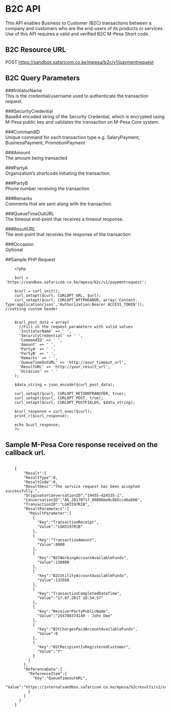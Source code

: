 # B2C API
This API enables Business to Customer (B2C) transactions between a company and customers who are the end-users of its products or services. Use of this API requires a valid and verified B2C M-Pesa Short code.

## B2C Resource URL
POST https://sandbox.safaricom.co.ke/mpesa/b2c/v1/paymentrequest


## B2C Query Parameters

###InitiatorName 	
This is the credential/username used to authenticate the transaction request.

###SecurityCredential 	
Base64 encoded string of the Security Credential, which is encrypted using M-Pesa public key and validates the transaction on M-Pesa Core system.

###CommandID 	
Unique command for each transaction type e.g. SalaryPayment, BusinessPayment, PromotionPayment

###Amount 	
The amount being transacted

###PartyA 	
Organization’s shortcode initiating the transaction.

###PartyB 	
Phone number receiving the transaction

###Remarks 	
Comments that are sent along with the transaction.

###QueueTimeOutURL 	
The timeout end-point that receives a timeout response.

###ResultURL 	
The end-point that receives the response of the transaction

###Occasion 	
Optional

##Sample PHP Request
```
	<?php
	
	$url = 'https://sandbox.safaricom.co.ke/mpesa/b2c/v1/paymentrequest';

	$curl = curl_init();
	curl_setopt($curl, CURLOPT_URL, $url);
	curl_setopt($curl, CURLOPT_HTTPHEADER, array('Content-Type:application/json','Authorization:Bearer ACCESS_TOKEN')); //setting custom header


	$curl_post_data = array(
	  //Fill in the request parameters with valid values
	  'InitiatorName' => ' ',
	  'SecurityCredential' => ' ',
	  'CommandID' => ' ',
	  'Amount' => ' ',
	  'PartyA' => ' ',
	  'PartyB' => ' ',
	  'Remarks' => ' ',
	  'QueueTimeOutURL' => 'http://your_timeout_url',
	  'ResultURL' => 'http://your_result_url',
	  'Occasion' => ' '
	);

	$data_string = json_encode($curl_post_data);

	curl_setopt($curl, CURLOPT_RETURNTRANSFER, true);
	curl_setopt($curl, CURLOPT_POST, true);
	curl_setopt($curl, CURLOPT_POSTFIELDS, $data_string);

	$curl_response = curl_exec($curl);
	print_r($curl_response);

	echo $curl_response;
	?>

```
## Sample M-Pesa Core response received on the callback url.

```

	{
	    "Result":{
	    "ResultType":0,
	    "ResultCode":0,
	    "ResultDesc":"The service request has been accepted successfully.",
	    "OriginatorConversationID":"19455-424535-1",
	    "ConversationID":"AG_20170717_00006be9c8b5cc46abb6",
	    "TransactionID":"LGH3197RIB",
	    "ResultParameters":{
	      "ResultParameter":[
	        {
	          "Key":"TransactionReceipt",
	          "Value":"LGH3197RIB"
	        },
	        {
	          "Key":"TransactionAmount",
	          "Value":8000
	        },
	        {
	          "Key":"B2CWorkingAccountAvailableFunds",
	          "Value":150000
	        },
	        {
	          "Key":"B2CUtilityAccountAvailableFunds",
	          "Value":133568
	        },
	        {
	          "Key":"TransactionCompletedDateTime",
	          "Value":"17.07.2017 10:54:57"
	        },
	        {
	          "Key":"ReceiverPartyPublicName",
	          "Value":"254708374149 - John Doe"
	        },
	        {
	          "Key":"B2CChargesPaidAccountAvailableFunds",
	          "Value":0
	        },
	        {
	          "Key":"B2CRecipientIsRegisteredCustomer",
	          "Value":"Y"
	        }
	      ]
	    },
	    "ReferenceData":{
	      "ReferenceItem":{
	        "Key":"QueueTimeoutURL",
	        "Value":"https://internalsandbox.safaricom.co.ke/mpesa/b2cresults/v1/submit"
	      }
	    }
	  }
	}

```